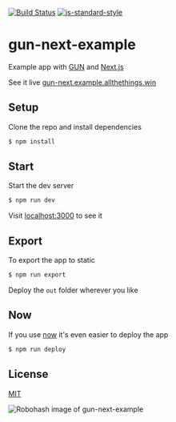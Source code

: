 [![Build Status](https://travis-ci.org/zrrrzzt/gun-next-example.svg?branch=master)](https://travis-ci.org/zrrrzzt/gun-next-example)
[![js-standard-style](https://img.shields.io/badge/code%20style-standard-brightgreen.svg?style=flat)](https://github.com/feross/standard)

# gun-next-example

Example app with [GUN](https://github.com/amark/gun) and [Next.js](https://github.com/zeit/next.js)

See it live [gun-next.example.allthethings.win](https://gun-next.example.allthethings.win)

## Setup

Clone the repo and install dependencies

```bash
$ npm install
```

## Start

Start the dev server

```bash
$ npm run dev
```

Visit [localhost:3000](http://localhost:3000) to see it

## Export

To export the app to static

```bash
$ npm run export
```

Deploy the `out` folder wherever you like

## Now

If you use [now](https://zeit.co/now) it's even easier to deploy the app

```bash
$ npm run deploy
```

## License
[MIT](LICENSE)

![Robohash image of gun-next-example](https://robots.kebabstudios.party/gun-next-example.png "Robohash image of gun-next-example")